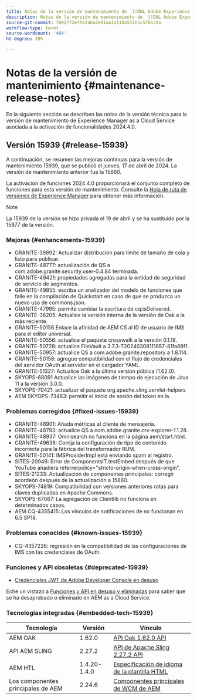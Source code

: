 ```yaml
---
title: Notas de la versión de mantenimiento de  [!DNL Adobe Experience Manager]  as a Cloud Service asociada con la activación de funcionalidades 2024.4.0.
description: Notas de la versión de mantenimiento de  [!DNL Adobe Experience Manager]  as a Cloud Service asociada con la activación de funcionalidades 2024.4.0.
source-git-commit: 7602772effe2aba2e01aa1a118a55165c576b32a
workflow-type: tm+mt
source-wordcount: '464'
ht-degree: 39%

---
```


# Notas de la versión de mantenimiento {#maintenance-release-notes}

En la siguiente sección se describen las notas de la versión técnica para la versión de mantenimiento de Experience Manager as a Cloud Service asociada a la activación de funcionalidades 2024.4.0.

## Versión 15939 {#release-15939}

A continuación, se resumen las mejoras continuas para la versión de mantenimiento 15939, que se publicó el jueves, 17 de abril de 2024. La versión de mantenimiento anterior fue la 15860.

La activación de funciones 2024.4.0 proporcionará el conjunto completo de funciones para esta versión de mantenimiento. Consulte la [Hoja de ruta de versiones de Experience Manager](https://experienceleague.adobe.com/docs/experience-manager-release-information/aem-release-updates/update-releases-roadmap.html?lang=es) para obtener más información.

>[!NOTE]
>
>La 15939 de la versión se hizo privada el 19 de abril y se ha sustituido por la 15977 de la versión.

### Mejoras {#enhancements-15939}

* GRANITE-39892: Actualizar distribución para límite de tamaño de cola y listo para publicar.
* GRANITE-48777: actualización de QS a com.adobe.granite.security.user-0.4.84 terminada.
* GRANITE-49421: propiedades agregadas para la entidad de seguridad de servicio de segmentos.
* GRANITE-49855: escriba un analizador del modelo de funciones que falle en la compilación de Quickstart en caso de que se produzca un nuevo uso de commons.json.
* GRANITE-47995: permite cambiar la escritura de cq:isDelivered.
* GRANITE-36205: Actualice la versión interna de la versión de Oak a la más reciente.
* GRANITE-50156 Enlace la afinidad de AEM CS al ID de usuario de IMS para el editor universal.
* GRANITE-50556: actualice el paquete crosswalk a la versión 0.1.18.
* GRANITE-50728: actualice FileVault a 3.7.3-T20240308111857-81fa88f1.
* GRANITE-50957: actualice QS a com.adobe.granite.repository a 1.8.114.
* GRANITE-50158: agregue compatibilidad con el flujo de credenciales del servidor OAuth al servidor en el cargador YAML.
* GRANITE-51327: Actualice Oak a la última versión pública (1.62.0).
* SKYOPS-68091 Actualice las imágenes de tiempo de ejecución de Java 11 a la versión 3.0.0.
* SKYOPS-70421: actualizar el paquete org.apache.sling.servlet-helpers
* AEM SKYOPS-73483: permitir el inicio de sesión del token en la.

### Problemas corregidos {#fixed-issues-15939}

* GRANITE-46901: Añada métricas al cliente de mensajería.
* GRANITE-48793: actualice QS a com.adobe.granite.crx-explorer-1.1.28.
* GRANITE-48937: Omnisearch no funciona en la página aem/start.html.
* GRANITE-49638: Corrija la configuración de tipo de contenido incorrecta para la fábrica del transformador RUM.
* GRANITE-50141: IMSProviderImpl está enviando spam al registro.
* SITES-20949: Error de ComponentsIT.testEmbed después de que YouTube añadiera referrerpolicy=&quot;stricto-origin-when-cross-origin&quot;.
* SITES-21233: Actualización de componentes principales: corregir acordeón después de la actualización a 15860.
* SKYOPS-74819: Compatibilidad con versiones anteriores rotas para claves duplicadas en Apache Commons.
* SKYOPS-67087: La agregación de Clientlib no funciona en determinados casos.
* AEM CQ-4355415: Los vínculos de notificaciones de no funcionan en 6.5 SP18.

### Problemas conocidos {#known-issues-15939}

* CQ-4357226: regresión en la compatibilidad de las configuraciones de IMS con las credenciales de OAuth.

### Funciones y API obsoletas {#deprecated-15939}

* [Credenciales JWT de Adobe Developer Console en desuso](/help/security/jwt-credentials-deprecation-in-adobe-developer-console.md)

Eche un vistazo a [Funciones y API en desuso y eliminadas](/help/release-notes/deprecated-removed-features.md) para saber qué se ha desaprobado o eliminado en AEM as a Cloud Service.

### Tecnologías integradas {#embedded-tech-15939}

| Tecnología | Versión | Vínculo |
|---|---|---|
| AEM OAK | 1.62.0 | [API Oak 1.62.0 API](https://www.javadoc.io/doc/org.apache.jackrabbit/oak-api/1.62.0/index.html) |
| API AEM SLING | 2.27.2 | [API de Apache Sling 2.27.2 API](https://www.javadoc.io/doc/org.apache.sling/org.apache.sling.api/latest/index.html) |
| AEM HTL | 1.4.20-1.4.0 | [Especificación de idioma de la plantilla HTML](https://github.com/adobe/htl-spec) |
| Los componentes principales de AEM | 2.24.6 | [Componentes principales de WCM de AEM](https://github.com/adobe/aem-core-wcm-components) |
